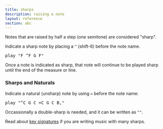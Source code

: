 ```yaml
---
title: sharps
description: raising a note
layout: reference
section: abc
---
```


Notes that are raised by half a step (one semitone) are
considered "sharp".

Indicate a sharp note by placing a <code>^</code> (shift-6) before the
note name.

<pre class="jumbo">
play "F <span data-dfnup="makes subsequent Fs sharp">^</span>F G <span data-dfn="still sharp">F</span>"
</pre>

Once a note is indicated as sharp, that note will continue
to be played sharp until the end of the measure or line.

<h3>Sharps and Naturals</h3>

Indicate a natural (unsharp) note by using <code>=</code>
before the note name:

<pre class="jumbo">
play "<span data-dfnup="sharp">^</span>C G <span data-dfn="still sharp">C</span>&nbsp;<span data-dfnup="natural">=</span>C G <span data-dfn="still natural">C</span> B,"
</pre>

Occassionally a double-sharp is needed, and it can be written as `^^`.

Read about <a href="key.html">key signatures</a> if you are writing
music with many sharps.
